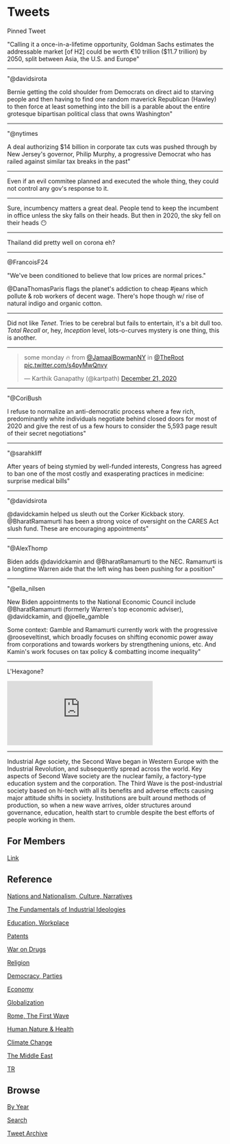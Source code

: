# Tweets

Pinned Tweet

"Calling it a once-in-a-lifetime opportunity, Goldman Sachs estimates
the addressable market [of H2] could be worth €10 trillion ($11.7
trillion) by 2050, split between Asia, the U.S. and Europe"

---

"@davidsirota

Bernie getting the cold shoulder from Democrats on direct aid to
starving people and then having to find one random maverick Republican
(Hawley) to then force at least something into the bill is a parable
about the entire grotesque bipartisan political class that owns
Washington"

---

"@nytimes

A deal authorizing $14 billion in corporate tax cuts was pushed
through by New Jersey's governor, Philip Murphy, a progressive
Democrat who has railed against similar tax breaks in the past"

---

Even if an evil commitee planned and executed the whole thing, they
could not control any gov's response to it.

---

Sure, incumbency matters a great deal. People tend to keep the
incumbent in office unless the sky falls on their heads. But then in
2020, the sky fell on their heads 😶

---

Thailand did pretty well on corona eh?

---

@FrancoisF24

"We've been conditioned to believe that low prices are normal prices." 

@DanaThomasParis flags the planet's addiction to cheap #jeans which
pollute & rob workers of decent wage. There's hope though w/ rise of
natural indigo and organic cotton.

---

Did not like *Tenet*. Tries to be cerebral but fails to entertain,
it's a bit dull too. *Total Recall* or, hey, *Inception* level,
lots-o-curves mystery is one thing, this is another.

---

<blockquote class="twitter-tweet"><p lang="en" dir="ltr">some monday 🔥 from <a href="https://twitter.com/JamaalBowmanNY?ref_src=twsrc%5Etfw">@JamaalBowmanNY</a> in <a href="https://twitter.com/TheRoot?ref_src=twsrc%5Etfw">@TheRoot</a> <a href="https://t.co/s4pyMwQnvy">pic.twitter.com/s4pyMwQnvy</a></p>&mdash; Karthik Ganapathy (@kartpath) <a href="https://twitter.com/kartpath/status/1341066008686149635?ref_src=twsrc%5Etfw">December 21, 2020</a></blockquote> <script async src="https://platform.twitter.com/widgets.js" charset="utf-8"></script>

---

"@CoriBush

I refuse to normalize an anti-democratic process where a few rich,
predominantly white individuals negotiate behind closed doors for most
of 2020 and give the rest of us a few hours to consider the 5,593 page
result of their secret negotiations"

---


"@sarahkliff

After years of being stymied by well-funded interests, Congress has
agreed to ban one of the most costly and exasperating practices in
medicine: surprise medical bills"

---

"@davidsirota 

@davidckamin helped us sleuth out the Corker Kickback story.
@BharatRamamurti has been a strong voice of oversight on the CARES Act
slush fund. These are encouraging appointments"

---

"@AlexThomp

Biden adds @davidckamin and @BharatRamamurti to the NEC. Ramamurti is
a longtime Warren aide that the left wing has been pushing for a
position"

---

"@ella_nilsen

New Biden appointments to the National Economic Council include
@BharatRamamurti (formerly Warren's top economic adviser),
@davidckamin, and @joelle_gamble

Some context: Gamble and Ramamurti currently work with the progressive
@rooseveltinst, which broadly focuses on shifting economic power away
from corporations and towards workers by strengthening unions,
etc. And Kamin's work focuses on tax policy & combatting income
inequality"

---

L'Hexagone? 

<iframe width="340" src="https://www.youtube.com/embed/xykDDyHDTZY?start=71end^404" frameborder="0" allow="accelerometer; autoplay; clipboard-write; encrypted-media; gyroscope; picture-in-picture" allowfullscreen></iframe>

---

Industrial Age society, the Second Wave began in Western Europe with
the Industrial Revolution, and subsequently spread across the
world. Key aspects of Second Wave society are the nuclear family, a
factory-type education system and the corporation. The Third Wave is
the post-industrial society based on hi-tech with all its benefits and
adverse effects causing major attitude shifts in society. Institutions
are built around methods of production, so when a new wave arrives,
older structures around governance, education, health start to crumble
despite the best efforts of people working in them.

## For Members

[Link](https://thirdwave-members.herokuapp.com)

## Reference

[Nations and Nationalism, Culture, Narratives](/2013/02/nations-and-nationalism.md)

[The Fundamentals of Industrial Ideologies](/2011/04/fundamentals-of-industrial-ideologies.md)

[Education, Workplace](2017/09/education-workplace.md)

[Patents](/2018/09/patents.md)

[War on Drugs](/2019/11/war-on-drugs.md)

[Religion](/2015/04/god-religion.md)

[Democracy, Parties](/2016/11/democracy.md)

[Economy](/2018/05/economy.md)

[Globalization](/2018/09/globalization.md)

[Rome, The First Wave](/2017/12/rome.md)

[Human Nature & Health](/2020/07/human-nature.md)

[Climate Change](/2018/12/climate.md)

[The Middle East](/2019/07/middleeast.md)

[TR](../tr)

## Browse

[By Year](years.md)

[Search](search.html)

[Tweet Archive](/tweets/README.md)


